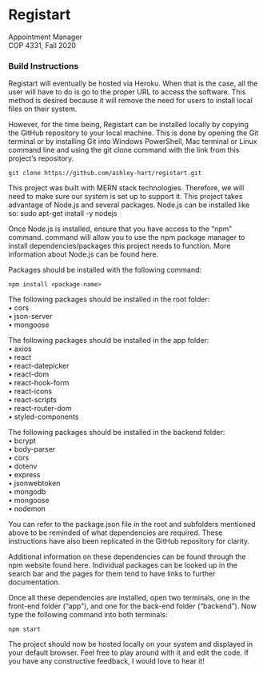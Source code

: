 # Registart
Appointment Manager  
COP 4331, Fall 2020

### Build Instructions

Registart will eventually be hosted via Heroku. When that is the case, all the user will have to do is go to the proper URL to access the software. This method is desired because it will remove the need for users to install local files on their system.  

However, for the time being, Registart can be installed locally by copying the GitHub repository to your local machine. This is done by opening the Git terminal or by installing Git into Windows PowerShell, Mac terminal or Linux command line and using the git clone command with the link from this project’s repository.   

`git clone https://github.com/ashley-hart/registart.git`  

This project was built with MERN stack technologies. Therefore, we will need to make sure our system is set up to support it. This project takes advantage of Node.js and several packages. Node.js can be installed like so: 
sudo apt-get install -y nodejs

Once Node.js is installed, ensure that you have access to the “npm” command. command will allow you to use the npm package manager to install dependencies/packages this project needs to function. More information about Node.js can be found here.

Packages should be installed with the following command:

`npm install <package-name>`  

The following packages should be installed in the root folder:  
•	cors  
•	json-server  
•	mongoose  

The following packages should be installed in the app folder:  
•	axios  
•	react  
•	react-datepicker  
•	react-dom  
•	react-hook-form  
•	react-icons  
•	react-scripts  
•	react-router-dom  
•	styled-components    

The following packages should be installed in the backend folder:  
•	bcrypt  
•	body-parser  
•	cors  
•	dotenv  
•	express  
•	jsonwebtoken  
•	mongodb  
•	mongoose  
•	nodemon    

You can refer to the package.json file in the root and subfolders mentioned above to be reminded of what dependencies are required. These instructions have also been replicated in the GitHub repository for clarity. 

Additional information on these dependencies can be found through the npm website found here. Individual packages can be looked up in the search bar and the pages for them tend to have links to further documentation.  

Once all these dependencies are installed, open two terminals, one in the front-end folder (“app”), and one for the back-end folder (“backend”). Now type the following command into both terminals:

`npm start`   

The project should now be hosted locally on your system and displayed in your default browser. Feel free to play around with it and edit the code. If you have any constructive feedback, I would love to hear it!
